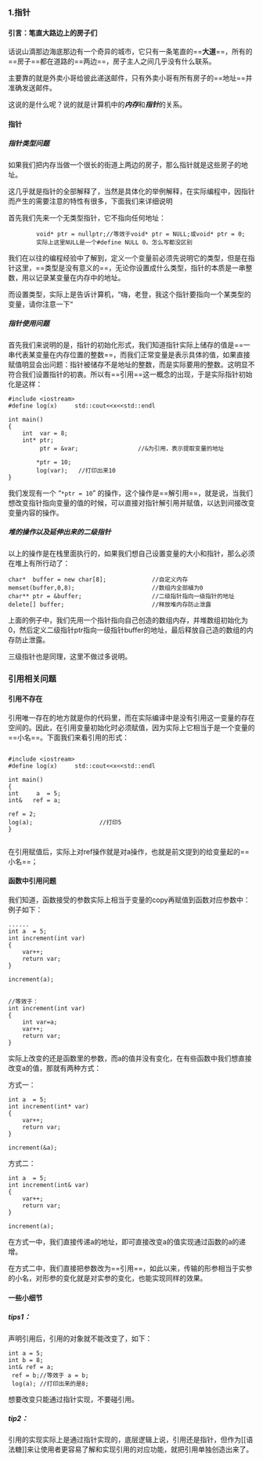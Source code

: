 ### 1.指针
#### 引言：笔直大路边上的房子们
话说山滴那边海底那边有一个奇异的城市，它只有一条笔直的==**大道**==，所有的==房子==都在道路的==两边==，房子主人之间几乎没有什么联系。

主要靠的就是外卖小哥给彼此递送邮件，只有外卖小哥有所有房子的==地址==并准确发送邮件。

这说的是什么呢？说的就是计算机中的***内存***和***指针***的关系。


#### 指针

##### 指针类型问题
如果我们把内存当做一个很长的街道上两边的房子，那么指针就是这些房子的地址。

这几乎就是指针的全部解释了，当然是具体化的举例解释，在实际编程中，因指针而产生的需要注意的特性有很多，下面我们来详细说明

 首先我们先来一个无类型指针，它不指向任何地址：

```
		void* ptr = nullptr;//等效于void* ptr = NULL;或void* ptr = 0;
		实际上这里NULL是一个#define NULL 0。怎么写都没区别
```

我们在以往的编程经验中了解到，定义一个变量前必须先说明它的类型，但是在指针这里，==类型是没有意义的==，无论你设置成什么类型，指针的本质是一串整数，用以记录某变量在内存中的地址。

而设置类型，实际上是告诉计算机，“嗨，老登，我这个指针要指向一个某类型的变量，请你注意一下“

##### 指针使用问题
首先我们来说明的是，指针的初始化形式，我们知道指针实际上储存的值是==一串代表某变量在内存位置的整数==，而我们正常变量是表示具体的值，如果直接赋值明显会出问题：指针被储存不是地址的整数，而是实际要用的整数。这明显不符合我们设置指针的初衷。所以有==引用==这一概念的出现，于是实际指针初始化是这样：

```
#include <iostream>
#define log(x)     std::cout<<x<<std::endl

int main()
{
    int  var = 8;
    int* ptr;    
         ptr = &var;                 //&为引用，表示提取变量的地址
         
        *ptr = 10;
        log(var);   //打印出来10
}
```

我们发现有一个 “`*ptr = 10`” 的操作，这个操作是==解引用==，就是说，当我们想改变指针指向变量的值的时候，可以直接对指针解引用并赋值，以达到间接改变变量内容的操作。

##### 堆的操作以及延伸出来的二级指针
以上的操作是在栈里面执行的，如果我们想自己设置变量的大小和指针，那么必须在堆上有所行动了：

```
char*  buffer = new char[8];             //自定义内存
memset(buffer,0,8);                      //数组内全部植为0
char** ptr = &buffer;                    //二级指针指向一级指针的地址
delete[] buffer;                         //释放堆内存防止泄露
```

上面的例子中，我们先用一个指针指向自己创造的数组内存，并堆数组初始化为0，然后定义二级指针ptr指向一级指针buffer的地址，最后释放自己造的数组的内存防止泄露。

三级指针也是同理，这里不做过多说明。



### 引用相关问题
#### 引用不存在

引用唯一存在的地方就是你的代码里，而在实际编译中是没有引用这一变量的存在空间的。因此，在引用变量初始化时必须赋值，因为实际上它相当于是一个变量的==小名==。下面我们来看引用的形式：
```

#include <iostream>
#define log(x)     std::cout<<x<<std::endl

int main()
{
int     a  = 5;
int&   ref = a;

ref = 2;
log(a);                   //打印5
}


```
在引用赋值后，实际上对ref操作就是对a操作，也就是前文提到的给变量起的==小名==；


#### 函数中引用问题

我们知道，函数接受的参数实际上相当于变量的copy再赋值到函数对应参数中：例子如下：

```
......
int a  = 5;
int increment(int var)
{
	var++;
	return var;
}

increment(a);


//等效于：
int increment(int var)
{
	int var=a;
	var++;
	return var;
}
```
实际上改变的还是函数里的参数，而a的值并没有变化，在有些函数中我们想直接改变a的值，那就有两种方式：

方式一：
```
int a  = 5;
int increment(int* var)
{
	var++;
	return var;
}

increment(&a);
```


方式二：
```
int a  = 5;
int increment(int& var)
{
	var++;
	return var;
}

increment(a);
```

在方式一中，我们直接传递a的地址，即可直接改变a的值实现通过函数的a的递增。

在方式二中，我们直接把参数改为==引用==，如此以来，传输的形参相当于实参的小名，对形参的变化就是对实参的变化，也能实现同样的效果。




#### 一些小细节
##### tips1：
声明引用后，引用的对象就不能改变了，如下：

```
int a = 5;
int b = 8;
int& ref = a;
 ref = b;//等效于 a = b;
 log(a); //打印出来的是8;
```

想要改变只能通过指针实现，不要碰引用。

##### tip2：
引用的实现实际上是通过指针实现的，底层逻辑上说，引用还是指针，但作为[[语法糖]]来让使用者更容易了解和实现引用的对应功能，就把引用单独创造出来了。

